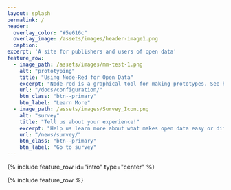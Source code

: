 ```yaml
---
layout: splash
permalink: /
header:
  overlay_color: "#5e616c"
  overlay_image: /assets/images/header-image1.png
  caption:
excerpt: 'A site for publishers and users of open data'
feature_row:
  - image_path: /assets/images/mm-test-1.png
    alt: "prototyping"
    title: "Using Node-Red for Open Data"
    excerpt: "Node-red is a graphical tool for making prototypes. See how you can use the tool to connect to SBanken and more."
    url: "/docs/configuration/"
    btn_class: "btn--primary"
    btn_label: "Learn More"
  - image_path: /assets/images/Survey_Icon.png
    alt: "survey"
    title: "Tell us about your experience!"
    excerpt: "Help us learn more about what makes open data easy or difficult to use."
    url: "/news/survey/"
    btn_class: "btn--primary"
    btn_label: "Go to survey"
---
```


{% include feature_row id="intro" type="center" %}

{% include feature_row %}